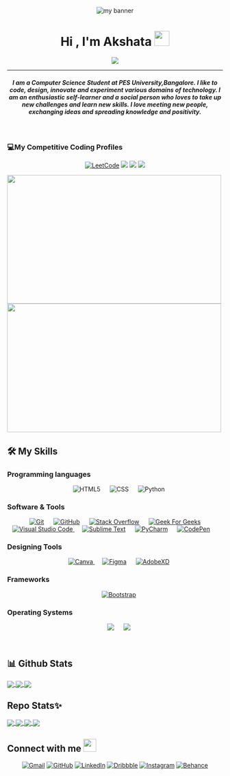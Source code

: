 <p align="center">
  <img src="https://i.imgur.com/NhtOwt8.png" alt="my banner">
</p>
<h1 align="center">Hi , I'm Akshata <img src="https://media.giphy.com/media/hvRJCLFzcasrR4ia7z/giphy.gif" width="35"></h1>
<p align="center">
  <a href="https://github.com/DenverCoder1/readme-typing-svg"><img src="https://readme-typing-svg.herokuapp.com?lines=Computer+Science+Student;Competitive+Programmer;Python%20|%20HTML%20|%20CSS%20;4-Star⭐⭐⭐⭐%20on%20Hackerrank(Python);Always%20learning%20new%20things&center=true&width=500&height=50"></a>
</p>
<hr/>
<h5 align="center">I am a Computer Science Student at PES University,Bangalore. I like to code, design, innovate and experiment various domains of technology. I am an enthusiastic self-learner and a social person who loves to take up new challenges and learn new skills. I love meeting new people, exchanging ideas and spreading knowledge and positivity.</h4>
<br>

<h3>💻My Competitive Coding Profiles</h3>

<p align="center">
	<a href="https://leetcode.com/Akshata_4444/"><img src="https://img.shields.io/badge/LeetCode-000000?style=for-the-badge&logo=LeetCode&logoColor=#d16c06" alt="LeetCode"/></a>
	<a href="https://www.hackerearth.com/@Akshata-Gunapache"><img src="https://img.shields.io/badge/HackerEarth-%232C3454.svg?style=for-the-badge&logo=HackerEarth&logoColor=Blue"/></a>
  <a href="https://www.codechef.com/users/akshata_4444"><img src="https://img.shields.io/badge/CodeChef-%23964B00.svg?style=for-the-badge&logo=CodeChef&logoColor=white"></a>
	<a href="https://www.hackerrank.com/agunapache28"><img src="https://img.shields.io/badge/-Hackerrank-2EC866?style=for-the-badge&logo=HackerRank&logoColor=white"/></a>
</p>

<a href="https://media.istockphoto.com/photos/cyber-security-web-development-and-work-in-it-concept-picture-id1289411982?b=1&k=20&m=1289411982&s=170667a&w=0&h=0R3OXR4L6LOGphYA3sul4bWQwpGj_DSl05ENiP2kRZg=">
  <img  src="https://media.istockphoto.com/photos/cyber-security-web-development-and-work-in-it-concept-picture-id1289411982?b=1&k=20&m=1289411982&s=170667a&w=0&h=0R3OXR4L6LOGphYA3sul4bWQwpGj_DSl05ENiP2kRZg=" width="500" height="300"/>
</a>
<a href="https://images.unsplash.com/photo-1587620962725-abab7fe55159?ixlib=rb-1.2.1&ixid=MnwxMjA3fDB8MHxwaG90by1wYWdlfHx8fGVufDB8fHx8&auto=format&fit=crop&w=1631&q=80">
  <img  src="https://images.unsplash.com/photo-1587620962725-abab7fe55159?ixlib=rb-1.2.1&ixid=MnwxMjA3fDB8MHxwaG90by1wYWdlfHx8fGVufDB8fHx8&auto=format&fit=crop&w=1631&q=80" width="500" height="300"/>
</a>


## 🛠️ My Skills

<h3>Programming languages</h3>

<p align="center"> 
  &emsp; 
    <img alt="HTML5" src="https://img.shields.io/badge/html5-%23E34F26.svg?style=for-the-badge&logo=html5&logoColor=white"> 
  &emsp;
    <img alt="CSS" src="https://img.shields.io/badge/css3-%231572B6.svg?style=for-the-badge&logo=css3&logoColor=white">
  </a> 
  &emsp;
     <img alt="Python" src="https://img.shields.io/badge/python-3670A0?style=for-the-badge&logo=python&logoColor=ffdd54">
</p>

<h3>Software & Tools</h3>
 
<p align="center">
  &emsp;
    <a href="#"><img alt="Git" src="https://img.shields.io/badge/git-%23F05033.svg?style=for-the-badge&logo=git&logoColor=white"></a>
  &emsp;
    <a href="#"><img alt="GitHub" src="https://img.shields.io/badge/github-%23121011.svg?style=for-the-badge&logo=github&logoColor=white"></a>
  &emsp;
    <a href="#"><img alt="Stack Overflow" src="https://img.shields.io/badge/-Stackoverflow-FE7A16?style=for-the-badge&logo=stack-overflow&logoColor=white"></a>
  &emsp;
    <a href="#"><img alt="Geek For Geeks" src="https://img.shields.io/badge/GeeksforGeeks-gray?style=for-the-badge&logo=geeksforgeeks&logoColor=35914c"></a>
  &emsp;
    <a href="#"><img alt="Visual Studio Code" src="https://img.shields.io/badge/Visual%20Studio%20Code-0078d7.svg?style=for-the-badge&logo=visual-studio-code&logoColor=white"> </a>
  &emsp;
    <a href="#"><img alt="Sublime Text" src="https://img.shields.io/badge/sublime_text-%23575757.svg?style=for-the-badge&logo=sublime-text&logoColor=important"></a>
  &emsp;
    <a href="#"><img alt="PyCharm" src="https://img.shields.io/badge/pycharm-143?style=for-the-badge&logo=pycharm&logoColor=black&color=black&labelColor=green"></a>
  &emsp;
    <a href="#"><img alt="CodePen" src="https://img.shields.io/badge/CodePen-white?style=for-the-badge&logo=codepen&logoColor=black"></a>
  &emsp;
  
  
<h3>Designing Tools</h3>
<p align="center">
  &emsp;
    <a href="#"><img alt="Canva" src="https://img.shields.io/badge/Canva-%2300C4CC.svg?style=for-the-badge&logo=Canva&logoColor=white"> </a>
  &emsp;
    <a href="#"><img alt="Figma" src="https://img.shields.io/badge/figma-%23F24E1E.svg?style=for-the-badge&logo=figma&logoColor=white"></a>
  &emsp;
    <a href="#"><img alt="AdobeXD" src="https://img.shields.io/badge/Adobe%20XD-470137?style=for-the-badge&logo=Adobe%20XD&logoColor=#FF61F6"></a>
</p>

<h3>Frameworks</h3>

<p align="center"> 
  &emsp;
  <a href="#"><img alt="Bootstrap" src="https://img.shields.io/badge/bootstrap-%23563D7C.svg?style=for-the-badge&logo=bootstrap&logoColor=white"></a>
</p>

<h3>Operating Systems</h3>
 
<p align="center">
  &emsp;
    <a href="#"><img src="https://img.shields.io/badge/Ubuntu-E95420?style=for-the-badge&logo=ubuntu&logoColor=white"></a>
  &emsp;
    <a href="#"><img src="https://img.shields.io/badge/Windows-0078D6?style=for-the-badge&logo=windows&logoColor=white"></a>	  
</p>

<br/>

## 📊 Github Stats

<a href="https://github-readme-stats.vercel.app/api?username=Akshata-Gunapache&bg_color=30,e96443,904e95&title_color=fff&text_color=fff">
  <img align="center" src="https://github-readme-stats.vercel.app/api?username=Akshata-Gunapache&bg_color=30,e96443,904e95&title_color=fff&text_color=fff" />
</a>
<a href="https://github-readme-streak-stats.herokuapp.com/?user=Akshata-Gunapache&theme=dark">
  <img align="center" src="https://github-readme-streak-stats.herokuapp.com/?user=Akshata-Gunapache&theme=dark" />
</a>
<a href="https://activity-graph.herokuapp.com/graph?username=Akshata-Gunapache&theme=dracula">
  <img align="center" src="https://activity-graph.herokuapp.com/graph?username=Akshata-Gunapache&theme=dracula" />
</a>

## Repo Stats✨

<a href="https://github.com/Akshata-Gunapache/CodeIN-Community-Website">
  <img align="center" src="https://github-readme-stats.vercel.app/api/pin/?username=Akshata-Gunapache&repo=CodeIN-Community-Website" />
</a>
<a href="https://github.com/Akshata-Gunapache/Snake-Arcade-Game">
  <img align="center" src="https://github-readme-stats.vercel.app/api/pin/?username=Akshata-Gunapache&repo=Snake-Arcade-Game" />
</a>
<a href="https://github.com/Akshata-Gunapache/Python-Assistant">
  <img align="center" src="https://github-readme-stats.vercel.app/api/pin/?username=Akshata-Gunapache&repo=Python-Assistant" />
</a>
<a href="https://github.com/Akshata-Gunapache/Akshata-Gunapache">
  <img align="center" src="https://github-readme-stats.vercel.app/api/pin/?username=Akshata-Gunapache&repo=Akshata-Gunapache" />
</a>


## Connect with me <img src="https://media.giphy.com/media/iY8CRBdQXODJSCERIr/giphy.gif" width="30px"> 
<p align="center">
	<a href="mailto:agunapache28@gmail.com"><img src="https://img.shields.io/badge/Gmail-D14836?style=for-the-badge&logo=gmail&logoColor=white" alt="Gmail"/></a>
	<a href="https://github.com/Akshata-Gunapache"><img src="https://img.shields.io/badge/github-%23121011.svg?style=for-the-badge&logo=github&logoColor=white" alt="GitHub"/></a>
	<a href="https://www.linkedin.com/in/akshata-gunapache-4a5bb1221/"><img src="https://img.shields.io/badge/linkedin-%230077B5.svg?style=for-the-badge&logo=linkedin&logoColor=white" alt="LinkedIn"/></a>
	<a href="https://dribbble.com/akshata_4444"><img src="https://img.shields.io/badge/Dribbble-EA4C89?style=for-the-badge&logo=dribbble&logoColor=white" alt="Dribbble"/></a>
	<a href="https://www.instagram.com/_.iam._.aag._/"><img src="https://img.shields.io/badge/<handle>-%23E4405F.svg?style=for-the-badge&logo=Instagram&logoColor=white" alt="Instagram"/></a>
	<a href="https://www.behance.net/akshatagunapac"><img src="https://img.shields.io/badge/Behance-1769ff?style=for-the-badge&logo=behance&logoColor=white" alt="Behance"/></a>
</p>
